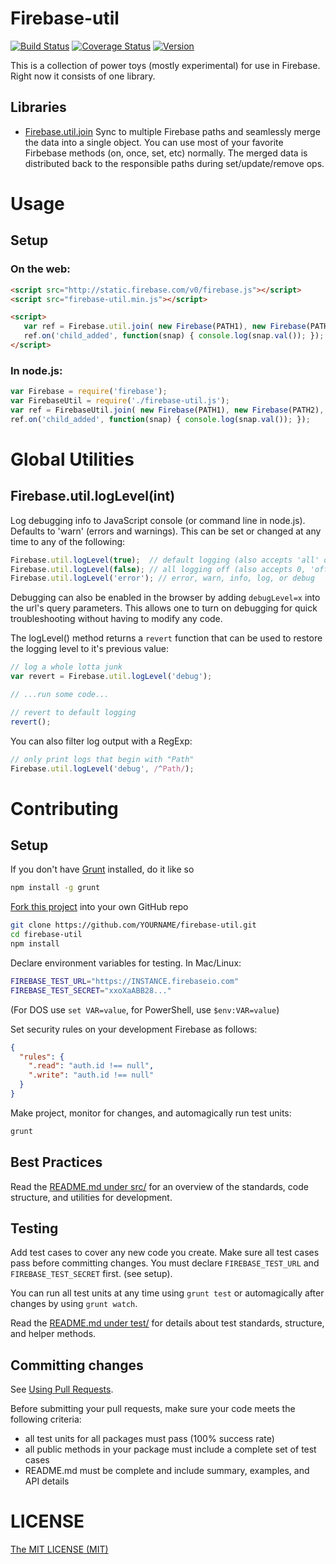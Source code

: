 # Firebase-util

[![Build Status](https://travis-ci.org/firebase/firebase-util.svg?branch=master)](https://travis-ci.org/firebase/firebase-util)
[![Coverage Status](https://img.shields.io/coveralls/firebase/firebase-util.svg)](https://coveralls.io/r/firebase/firebase-util)
[![Version](https://badge.fury.io/gh/firebase%2Ffirebase-util.svg)](http://badge.fury.io/gh/firebase%2Ffirebase-util)


This is a collection of power toys (mostly experimental) for use in Firebase. Right now it consists of one library.

## Libraries

 - [Firebase.util.join](src/join/README.md)
   Sync to multiple Firebase paths and seamlessly merge the data into a single object. You can use most of your favorite
   Firbebase methods (on, once, set, etc) normally. The merged data is distributed back to the responsible paths
   during set/update/remove ops.

# Usage

## Setup

### On the web:

```html
<script src="http://static.firebase.com/v0/firebase.js"></script>
<script src="firebase-util.min.js"></script>

<script>
   var ref = Firebase.util.join( new Firebase(PATH1), new Firebase(PATH2), ... );
   ref.on('child_added', function(snap) { console.log(snap.val()); });
</script>
```

### In node.js:

```javascript
var Firebase = require('firebase');
var FirebaseUtil = require('./firebase-util.js');
var ref = FirebaseUtil.join( new Firebase(PATH1), new Firebase(PATH2), ... );
ref.on('child_added', function(snap) { console.log(snap.val()); });
```

# Global Utilities

## Firebase.util.logLevel(int)

Log debugging info to JavaScript console (or command line in node.js). Defaults to 'warn' (errors and warnings).
This can be set or changed at any time to any of the following:

```javascript
Firebase.util.logLevel(true);  // default logging (also accepts 'all' or 'on')
Firebase.util.logLevel(false); // all logging off (also accepts 0, 'off' or 'none')
Firebase.util.logLevel('error'); // error, warn, info, log, or debug
```

Debugging can also be enabled in the browser by adding `debugLevel=x` into the url's query parameters. This allows one to turn on debugging for quick troubleshooting without having to modify any code.

The logLevel() method returns a `revert` function that can be used to restore the logging level to it's previous value:

```javascript
// log a whole lotta junk
var revert = Firebase.util.logLevel('debug');

// ...run some code...

// revert to default logging
revert();
```

You can also filter log output with a RegExp:

```javascript
// only print logs that begin with "Path"
Firebase.util.logLevel('debug', /^Path/);
```

# Contributing

## Setup

If you don't have [Grunt](http://gruntjs.com/) installed, do it like so

```bash
npm install -g grunt
```

[Fork this project](https://help.github.com/articles/fork-a-repo) into your own GitHub repo

```bash
git clone https://github.com/YOURNAME/firebase-util.git
cd firebase-util
npm install
```

Declare environment variables for testing. In Mac/Linux:

```bash
FIREBASE_TEST_URL="https://INSTANCE.firebaseio.com"
FIREBASE_TEST_SECRET="xxoXaABB28..."
```

(For DOS use `set VAR=value`, for PowerShell, use `$env:VAR=value`)

Set security rules on your development Firebase as follows:

```json
{
  "rules": {
    ".read": "auth.id !== null",
    ".write": "auth.id !== null"
  }
}
```

Make project, monitor for changes, and automagically run test units:

```bash
grunt
```

## Best Practices

Read the [README.md under src/](src/README.md) for an overview of the standards, code structure, and utilities for development.

## Testing

Add test cases to cover any new code you create. Make sure all test cases pass before committing changes.
You must declare `FIREBASE_TEST_URL` and `FIREBASE_TEST_SECRET` first. (see setup).

You can run all test units at any time using `grunt test` or automagically after changes by using `grunt watch`.

Read the [README.md under test/](test/README.md) for details about test standards, structure, and helper methods.

## Committing changes

See [Using Pull Requests](https://help.github.com/articles/using-pull-requests).

Before submitting your pull requests, make sure your code meets the following criteria:

 - all test units for all packages must pass (100% success rate)
 - all public methods in your package must include a complete set of test cases
 - README.md must be complete and include summary, examples, and API details

<a name="license"></a>
# LICENSE

[The MIT LICENSE (MIT)](http://opensource.org/licenses/MIT)
